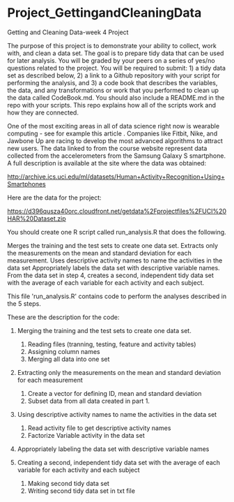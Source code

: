 # Project_GettingandCleaningData
Getting and Cleaning Data-week 4 Project 


The purpose of this project is to demonstrate your ability to collect, work with, and clean a data set. The goal is to prepare tidy data that can be used for later analysis. You will be graded by your peers on a series of yes/no questions related to the project. You will be required to submit: 1) a tidy data set as described below, 2) a link to a Github repository with your script for performing the analysis, and 3) a code book that describes the variables, the data, and any transformations or work that you performed to clean up the data called CodeBook.md. You should also include a README.md in the repo with your scripts. This repo explains how all of the scripts work and how they are connected.

One of the most exciting areas in all of data science right now is wearable computing - see for example this article . Companies like Fitbit, Nike, and Jawbone Up are racing to develop the most advanced algorithms to attract new users. The data linked to from the course website represent data collected from the accelerometers from the Samsung Galaxy S smartphone. A full description is available at the site where the data was obtained:

http://archive.ics.uci.edu/ml/datasets/Human+Activity+Recognition+Using+Smartphones 


Here are the data for the project:

https://d396qusza40orc.cloudfront.net/getdata%2Fprojectfiles%2FUCI%20HAR%20Dataset.zip  

You should create one R script called run_analysis.R that does the following. 

Merges the training and the test sets to create one data set.
Extracts only the measurements on the mean and standard deviation for each measurement. 
Uses descriptive activity names to name the activities in the data set
Appropriately labels the data set with descriptive variable names. 
From the data set in step 4, creates a second, independent tidy data set with the average of each variable for each activity and each subject.

This file 'run_analysis.R' contains code to perform the analyses described in the 5 steps. 

These are the description for the code: 
1) Merging the training and the test sets to create one data set.
    1. Reading files (tranning, testing, feature and activity tables)
    2. Assigning column names
    3. Merging all data into one set
    
2) Extracting only the measurements on the mean and standard deviation for each measurement
    1. Create a vector for defining ID, mean and standard deviation
    2. Subset data from all data created in part 1.
    
3) Using descriptive activity names to name the activities in the data set
   1. Read activity file to get descriptive activity names
   2. Factorize Variable activity in the data set 
   
4) Appropriately labeling the data set with descriptive variable names

5) Creating a second, independent tidy data set with the average of each variable for each activity and each subject
   1. Making second tidy data set
    2. Writing second tidy data set in txt file
